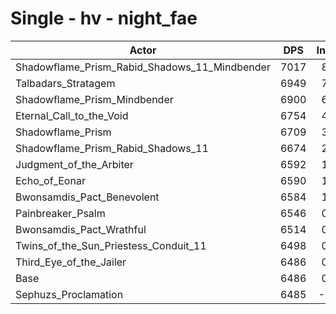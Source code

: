 # Single - hv - night_fae
| Actor | DPS | Increase |
|---|:---:|:---:|
|Shadowflame_Prism_Rabid_Shadows_11_Mindbender|7017|8.18%|
|Talbadars_Stratagem|6949|7.14%|
|Shadowflame_Prism_Mindbender|6900|6.39%|
|Eternal_Call_to_the_Void|6754|4.14%|
|Shadowflame_Prism|6709|3.43%|
|Shadowflame_Prism_Rabid_Shadows_11|6674|2.91%|
|Judgment_of_the_Arbiter|6592|1.64%|
|Echo_of_Eonar|6590|1.61%|
|Bwonsamdis_Pact_Benevolent|6584|1.51%|
|Painbreaker_Psalm|6546|0.92%|
|Bwonsamdis_Pact_Wrathful|6514|0.44%|
|Twins_of_the_Sun_Priestess_Conduit_11|6498|0.19%|
|Third_Eye_of_the_Jailer|6486|0.00%|
|Base|6486|0.00%|
|Sephuzs_Proclamation|6485|-0.01%|
